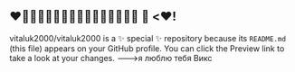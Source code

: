❤️💜💚💙🖤🖤💛🧡💞💕💓💗💖💝💘💌
🤔
<❤️!
---
vitaluk2000/vitaluk2000 is a ✨ special ✨ repository because its `README.md` (this file) appears on your GitHub profile.
You can click the Preview link to take a look at your changes.
--->я люблю тебя Викс

